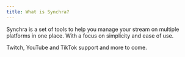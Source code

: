 ```yaml
---
title: What is Synchra?
---
```

Synchra is a set of tools to help you manage your stream on multiple platforms in one place. With a focus on simplicity and ease of use.

Twitch, YouTube and TikTok support and more to come.

